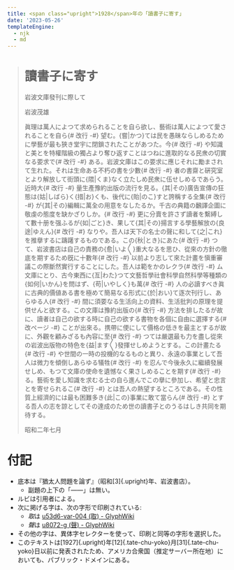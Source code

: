 ```yaml
---
title: <span class="upright">1928</span>年の「讀書子に寄す」
date: '2023-05-26'
templateEngine:
  - njk
  - md
---
```

> # 讀書子に寄す
>
> 岩波文󠄁庫發刊に際して
>
> 岩波茂雄
>
> 眞理は萬人によつて求められることを自ら欲し、藝術󠄁は萬人によつて愛されることを自ら{# 改行 -#}
  望󠄅む。{嘗|かつ}ては民を愚昧ならしめるために學藝が最も狹き堂宇に閉鎖󠄁されたことがあつた。今{# 改行 -#}
  や知識󠄂と美とを特權階級の獨占より奪ひ返󠄁すことはつねに進󠄁取的なる民衆󠄁の切實なる要󠄁求で{# 改行 -#}
  ある。岩波文󠄁庫はこの要󠄁求に應じそれに勵まされて生れた。それは生命ある不朽の書を少數{# 改行 -#}
  者︀の書齋と硏究室とより解放して街頭に{隈|くま}なく立たしめ民衆󠄁に伍せしめるであらう。近󠄁時大{# 改行 -#}
  量生產豫󠄂約出版の流︁行を見る。{其|その}廣告宣傳の狂態は{姑|しばら}く{措|お}くも、後代に{貽|のこ}すと誇稱する全󠄁集{# 改行 -#}
  が{其|その}編󠄁輯󠄁に萬全󠄁の用意をなしたるか。千古の典籍の飜譯企圖󠄃に敬虔󠄀の態度を缺かざりしか。{# 改行 -#}
  更︀に分󠄁賣を許さず讀者︀を繫縛󠄁して數󠄄十册を强ふるが{如|ごと}き、果して{其|その}揚言する學藝解放の{良途󠄁|ゆえん}{# 改行 -#}
  なりや。吾人は天下の名士の聲に和して{之|これ}を推擧するに躊躇するものである。この{秋|とき}にあた{# 改行 -#}
  つて、岩波書店は自己の責務の{愈󠄅|いよ〳〵}重大なるを思ひ、從來の方針の徹底を期するため旣󠄁に十數󠄄年{# 改行 -#}
  以前󠄁より志して來た計畫を愼重審議この際斷然實行することにした。吾人は範をかのレクラ{# 改行 -#}
  ム文󠄁庫にとり、古今東西に{亙|わた}つて文󠄁藝哲學社︀會科學自然科學等種類︀の{如何|いかん}を問はず、{苟|いやしく}も萬{# 改行 -#}
  人の必讀すべき眞に古典的價値ある書を極めて簡易なる形式に{於|おい}て逐󠄁次󠄁刊行し、あらゆる人{# 改行 -#}
  間に須要󠄁なる生活向上の資󠄁料、生活批判󠄁の原理を提供せんと欲する。この文󠄁庫は豫󠄂約出版の{# 改行 -#}
  方法を排したるが故に、讀者︀は自己の欲する時に自己の欲する書物を各個に自由に選󠄁擇する{# 改ページ -#}
  ことが出來る。携帶に便󠄁にして價格の低きを最主とするが故に、外觀を顧みざるも內容に至{# 改行 -#}
  つては嚴選󠄁最も力を盡し從來の岩波出版物の特色を{益|ます〳〵}發揮せしめようとする。この計畫たる{# 改行 -#}
  や世間の一時の投機的なるものと異り、永遠の事業として吾人は微力を傾倒しあらゆる犠牲{# 改行 -#}
  を忍󠄁んで今後永久に繼續發展せしめ、もつて文󠄁庫の使󠄁命を遺󠄁憾なく果さしめることを期す{# 改行 -#}
  る。藝術󠄁を愛し知識󠄂を求むる士の自ら進󠄁んでこの擧に參加し、希望󠄅と忠言とを寄せられるこ{# 改行 -#}
  とは吾人の熱望󠄅するところである。その性質上經濟的には最も困難︀多き{此|この}事業に敢て當らん{# 改行 -#}
  とする吾人の志を諒としてその達󠄁成︀のため世の讀書子とのうるはしき共同を期待する。
>
> 昭和二年七月

# 付記

- 底本は『猶󠄁太人問題を論ず』（昭和[3]{.upright}年、岩波書店）。
  - 副題の上下の「——」は無い。
- ルビは引用者による。
- 次に掲げる字は、次の字形で印刷されている:
  - <i>取</i>は [u53d6-var-004 (取) - GlyphWiki](https://glyphwiki.org/wiki/u53d6-var-004)
  - <i>聲</i>は [u8072-g (聲) - GlyphWiki](https://glyphwiki.org/wiki/u8072-g)
- その他の字は、異体字セレクターを使って、印刷と同等の字形を選択した。
- このテキストは[1927]{.upright}年[12]{.tate-chu-yoko}月[31]{.tate-chu-yoko}日以前に発表されたため、アメリカ合衆国（推定サーバー所在地）においても、パブリック・ドメインにある。
